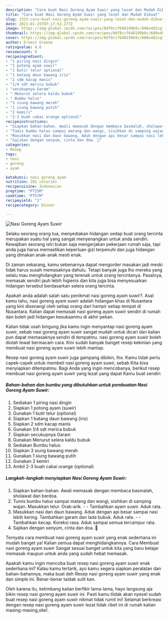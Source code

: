 ```yaml
---
description: "Cara buat Nasi Goreng Ayam Suwir yang lezat dan Mudah Dibuat"
title: "Cara buat Nasi Goreng Ayam Suwir yang lezat dan Mudah Dibuat"
slug: 1323-cara-buat-nasi-goreng-ayam-suwir-yang-lezat-dan-mudah-dibuat
date: 2021-01-25T07:17:53.277Z
image: https://img-global.cpcdn.com/recipes/0df8ccf648199b9c/680x482cq70/nasi-goreng-ayam-suwir-foto-resep-utama.jpg
thumbnail: https://img-global.cpcdn.com/recipes/0df8ccf648199b9c/680x482cq70/nasi-goreng-ayam-suwir-foto-resep-utama.jpg
cover: https://img-global.cpcdn.com/recipes/0df8ccf648199b9c/680x482cq70/nasi-goreng-ayam-suwir-foto-resep-utama.jpg
author: Ernest Greene
ratingvalue: 4.6
reviewcount: 9
recipeingredient:
- "1 piring nasi dingin"
- "1 potong ayam suwir"
- "1 butir telur optional"
- "1 batang daun bawang iris"
- "2 sdm kacap manis"
- "1/4 sdt merica bubuk"
- "secukupnya Garam"
- " Menurut selera kaldu bubuk"
- " Bumbu halus"
- "3 siung bawang merah"
- "1 siung bawang putih"
- "2 kemiri"
- "2-3 buah cabai orange optional"
recipeinstructions:
- "Siapkan bahan-bahan. Awali memasak dengan membaca basmalah, sholawat dan berdoa."
- "Tumis bumbu halus sampai matang dan wangi, sisihkan di samping wajan. Masukkan telur. Orak-arik.  Tambahkan ayam suwir. Aduk rata."
- "Masukkan nasi dan daun bawang. Aduk dengan api besar sampai nasi lebih kering. Tambahkan garam dan lada bubuk. Aduk rata.  Tambahkan kecap. Koreksi rasa. Aduk sampai semua tercampur rata."
- "Sajikan dengan senyum, cinta dan doa. 🖤"
categories:
- Resep
tags:
- nasi
- goreng
- ayam

katakunci: nasi goreng ayam 
nutrition: 262 calories
recipecuisine: Indonesian
preptime: "PT25M"
cooktime: "PT57M"
recipeyield: "2"
recipecategory: Dinner

---
```



![Nasi Goreng Ayam Suwir](https://img-global.cpcdn.com/recipes/0df8ccf648199b9c/680x482cq70/nasi-goreng-ayam-suwir-foto-resep-utama.jpg)

Selaku seorang orang tua, menyediakan hidangan sedap buat orang tercinta merupakan suatu hal yang sangat menyenangkan untuk anda sendiri. Kewajiban seorang istri bukan saja mengerjakan pekerjaan rumah saja, tapi anda juga harus memastikan keperluan gizi terpenuhi dan juga hidangan yang dimakan anak-anak mesti enak.

Di zaman  sekarang, kamu sebenarnya dapat mengorder masakan jadi meski tidak harus susah memasaknya dahulu. Tetapi banyak juga lho mereka yang selalu mau menghidangkan yang terenak untuk orang tercintanya. Pasalnya, memasak sendiri jauh lebih higienis dan kita juga bisa menyesuaikan hidangan tersebut berdasarkan selera orang tercinta. 



Apakah anda adalah salah satu penikmat nasi goreng ayam suwir?. Asal kamu tahu, nasi goreng ayam suwir adalah hidangan khas di Nusantara yang kini disenangi oleh setiap orang dari hampir setiap tempat di Nusantara. Kalian dapat memasak nasi goreng ayam suwir sendiri di rumah dan boleh jadi hidangan kesukaanmu di akhir pekan.

Kalian tidak usah bingung jika kamu ingin menyantap nasi goreng ayam suwir, sebab nasi goreng ayam suwir sangat mudah untuk dicari dan kalian pun dapat memasaknya sendiri di tempatmu. nasi goreng ayam suwir boleh diolah lewat bermacam cara. Kini sudah banyak banget resep kekinian yang membuat nasi goreng ayam suwir lebih mantap.

Resep nasi goreng ayam suwir juga gampang dibikin, lho. Kamu tidak perlu capek-capek untuk membeli nasi goreng ayam suwir, sebab Kita bisa menyiapkan ditempatmu. Bagi Anda yang ingin mencobanya, berikut resep membuat nasi goreng ayam suwir yang lezat yang dapat Kamu buat sendiri.

<!--inarticleads1-->

##### Bahan-bahan dan bumbu yang dibutuhkan untuk pembuatan Nasi Goreng Ayam Suwir:

1. Sediakan 1 piring nasi dingin
1. Siapkan 1 potong ayam (suwir)
1. Gunakan 1 butir telur (optional)
1. Siapkan 1 batang daun bawang (iris)
1. Siapkan 2 sdm kacap manis
1. Gunakan 1/4 sdt merica bubuk
1. Siapkan secukupnya Garam
1. Gunakan  Menurut selera kaldu bubuk
1. Sediakan  Bumbu halus:
1. Siapkan 3 siung bawang merah
1. Gunakan 1 siung bawang putih
1. Gunakan 2 kemiri
1. Ambil 2-3 buah cabai orange (optional)




<!--inarticleads2-->

##### Langkah-langkah menyiapkan Nasi Goreng Ayam Suwir:

1. Siapkan bahan-bahan. Awali memasak dengan membaca basmalah, sholawat dan berdoa.
1. Tumis bumbu halus sampai matang dan wangi, sisihkan di samping wajan. Masukkan telur. Orak-arik. -  - Tambahkan ayam suwir. Aduk rata.
1. Masukkan nasi dan daun bawang. Aduk dengan api besar sampai nasi lebih kering. Tambahkan garam dan lada bubuk. Aduk rata. -  - Tambahkan kecap. Koreksi rasa. Aduk sampai semua tercampur rata.
1. Sajikan dengan senyum, cinta dan doa. 🖤




Ternyata cara membuat nasi goreng ayam suwir yang enak sederhana ini mudah banget ya! Kalian semua dapat menghidangkannya. Cara Membuat nasi goreng ayam suwir Sangat sesuai banget untuk kita yang baru belajar memasak maupun untuk anda yang sudah hebat memasak.

Apakah kamu ingin mencoba buat resep nasi goreng ayam suwir enak sederhana ini? Kalau kamu tertarik, ayo kamu segera siapkan peralatan dan bahan-bahannya, maka buat deh Resep nasi goreng ayam suwir yang enak dan simple ini. Benar-benar taidak sulit kan. 

Oleh karena itu, ketimbang kalian berfikir lama-lama, hayo langsung aja bikin resep nasi goreng ayam suwir ini. Pasti kamu tiidak akan nyesel sudah buat resep nasi goreng ayam suwir nikmat tidak rumit ini! Selamat berkreasi dengan resep nasi goreng ayam suwir lezat tidak ribet ini di rumah kalian masing-masing,oke!.

